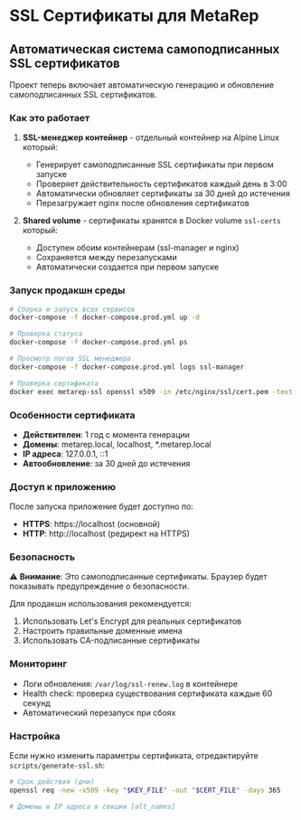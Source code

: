 # SSL Сертификаты для MetaRep

## Автоматическая система самоподписанных SSL сертификатов

Проект теперь включает автоматическую генерацию и обновление самоподписанных SSL сертификатов.

### Как это работает

1. **SSL-менеджер контейнер** - отдельный контейнер на Alpine Linux который:
   - Генерирует самоподписанные SSL сертификаты при первом запуске
   - Проверяет действительность сертификатов каждый день в 3:00
   - Автоматически обновляет сертификаты за 30 дней до истечения
   - Перезагружает nginx после обновления сертификатов

2. **Shared volume** - сертификаты хранятся в Docker volume `ssl-certs` который:
   - Доступен обоим контейнерам (ssl-manager и nginx)
   - Сохраняется между перезапусками
   - Автоматически создается при первом запуске

### Запуск продакшн среды

```bash
# Сборка и запуск всех сервисов
docker-compose -f docker-compose.prod.yml up -d

# Проверка статуса
docker-compose -f docker-compose.prod.yml ps

# Просмотр логов SSL менеджера
docker-compose -f docker-compose.prod.yml logs ssl-manager

# Проверка сертификата
docker exec metarep-ssl openssl x509 -in /etc/nginx/ssl/cert.pem -text -noout
```

### Особенности сертификата

- **Действителен**: 1 год с момента генерации
- **Домены**: metarep.local, localhost, *.metarep.local
- **IP адреса**: 127.0.0.1, ::1
- **Автообновление**: за 30 дней до истечения

### Доступ к приложению

После запуска приложение будет доступно по:
- **HTTPS**: https://localhost (основной)
- **HTTP**: http://localhost (редирект на HTTPS)

### Безопасность

⚠️ **Внимание**: Это самоподписанные сертификаты. Браузер будет показывать предупреждение о безопасности.

Для продакшн использования рекомендуется:
1. Использовать Let's Encrypt для реальных сертификатов
2. Настроить правильные доменные имена
3. Использовать CA-подписанные сертификаты

### Мониторинг

- Логи обновления: `/var/log/ssl-renew.log` в контейнере
- Health check: проверка существования сертификата каждые 60 секунд
- Автоматический перезапуск при сбоях

### Настройка

Если нужно изменить параметры сертификата, отредактируйте `scripts/generate-ssl.sh`:

```bash
# Срок действия (дни)
openssl req -new -x509 -key "$KEY_FILE" -out "$CERT_FILE" -days 365

# Домены и IP адреса в секции [alt_names]
``` 